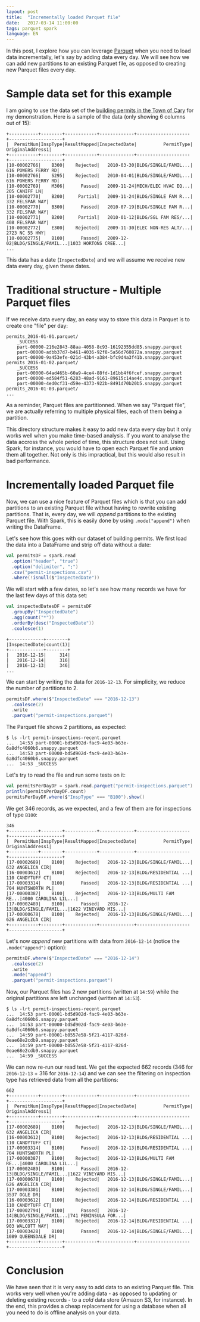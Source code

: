 ```yaml
---
layout: post
title:  "Incrementally loaded Parquet file"
date:   2017-03-14 11:00:00
tags: parquet spark
language: EN
---
```


In this post, I explore how you can leverage [Parquet](https://parquet.apache.org/) when you need to load data incrementally, let's say by adding data every day. We will see how we can add new partitions to an existing Parquet file, as opposed to creating new Parquet files every day.

# Sample data set for this example

I am going to use the data set of the [building permits in the Town of Cary](https://data.opendatasoft.com/explore/dataset/permit-inspections@townofcary/) for my demonstration. Here is a sample of the data (only showing 6 columns out of 15):

```
+-----------+--------+------------+-------------+--------------------+--------------------+
|  PermitNum|InspType|ResultMapped|InspectedDate|          PermitType|    OriginalAddress1|
+-----------+--------+------------+-------------+--------------------+--------------------+
|10-00002766|    B300|    Rejected|   2010-03-30|BLDG/SINGLE/FAMIL...| 616 POWERS FERRY RD|
|10-00002766|    S295|    Rejected|   2010-04-01|BLDG/SINGLE/FAMIL...| 616 POWERS FERRY RD|
|10-00002769|    M306|      Passed|   2009-11-24|MECH/ELEC HVAC EQ...|       205 CANIFF LN|
|10-00002770|    B200|     Partial|   2009-11-24|BLDG/SINGLE FAM R...|     332 FELSPAR WAY|
|10-00002770|    B300|      Passed|   2010-07-19|BLDG/SINGLE FAM R...|     332 FELSPAR WAY|
|10-00002771|    B200|     Partial|   2010-01-12|BLDG/SGL FAM RES/...|     408 FELSPAR WAY|
|10-00002772|    E300|    Rejected|   2009-11-30|ELEC NON-RES ALT/...|      2723 NC 55 HWY|
|10-00002775|    B100|      Passed|   2009-12-02|BLDG/SINGLE/FAMIL...|1033 HORTONS CREE...|
...
```

This data has a date (`InspectedDate`) and we will assume we receive new data every day, given these dates.

# Traditional structure - Multiple Parquet files

If we receive data every day, an easy way to store this data in Parquet is to create one "file" per day:

```
permits_2016-01-01.parquet/
    _SUCCESS
    part-00000-216e2843-88aa-4058-8c93-16192355dd85.snappy.parquet
    part-00000-adbb37d7-b461-4036-92f8-5a56d760872a.snappy.parquet
    part-00000-9a453efe-021d-43b4-a384-bfc9d4a3f41b.snappy.parquet
permits_2016-01-02.parquet/
    _SUCCESS
    part-00000-64ad465b-60a9-4ce4-88fd-1d1bb4f6fcef.snappy.parquet
    part-00000-ed584f51-6283-48ad-9161-89615c14ae4c.snappy.parquet
    part-00000-4ed0cf31-d59e-4373-922b-8491d70b20b5.snappy.parquet
permits_2016-01-03.parquet/
...
```

As a reminder, Parquet files are partitionned. When we say "Parquet file", we are actually referring to multiple physical files, each of them being a partition.

This directory structure makes it easy to add new data every day but it only works well when you make time-based analysis. If you want to analyse the data accross the whole period of time, this structure does not suit. Using Spark, for instance, you would have to open each Parquet file and *union* them all together. Not only is this impractical, but this would also result in bad performance.

# Incrementally loaded Parquet file

Now, we can use a nice feature of Parquet files which is that you can add partitions to an existing Parquet file without having to rewrite existing partitions. That is, every day, we will *append* partitions to the existing Parquet file. With Spark, this is easily done by using `.mode("append")` when writing the DataFrame.

Let's see how this goes with our dataset of building permits. We first load the data into a DataFrame and strip off data without a date:

```scala
val permitsDF = spark.read
  .option("header", "true")
  .option("delimiter", ";")
  .csv("permit-inspections.csv")
  .where(!isnull($"InspectedDate"))
```

We will start with a few dates, so let's see how many records we have for the last few days of this data set:

```scala
val inspectedDatesDF = permitsDF
  .groupBy("InspectedDate")
  .agg(count("*"))
  .orderBy(desc("InspectedDate"))
  .coalesce(1)
```

```
+-------------+--------+
|InspectedDate|count(1)|
+-------------+--------+
|   2016-12-15|     314|
|   2016-12-14|     316|
|   2016-12-13|     346|
...
```

We can start by writing the data for `2016-12-13`. For simplicity, we reduce the number of partitions to 2.

```scala
permitsDF.where($"InspectedDate" === "2016-12-13")
  .coalesce(2)
  .write
  .parquet("permit-inspections.parquet")
```

The Parquet file shows 2 partitions, as expected:

```
$ ls -lrt permit-inspections-recent.parquet
...  14:53 part-00001-bd5d902d-fac9-4e03-b63e-6a8dfc4060b6.snappy.parquet
...  14:53 part-00000-bd5d902d-fac9-4e03-b63e-6a8dfc4060b6.snappy.parquet
...  14:53 _SUCCESS
```

Let's try to read the file and run some tests on it:

```scala
val permitsPerDayDF = spark.read.parquet("permit-inspections.parquet")
println(permitsPerDayDF.count)
permitsPerDayDF.where($"InspType" === "B100").show()
```

We get 346 records, as we expected, and a few of them are for inspections of type `B100`:

```
346
+-----------+--------+------------+-------------+--------------------+--------------------+
|  PermitNum|InspType|ResultMapped|InspectedDate|          PermitType|    OriginalAddress1|
+-----------+--------+------------+-------------+--------------------+--------------------+
|17-00002689|    B100|    Rejected|   2016-12-13|BLDG/SINGLE/FAMIL...|    632 ANGELICA CIR|
|16-00003612|    B100|    Rejected|   2016-12-13|BLDG/RESIDENTIAL ...|    110 CANDYTUFF CT|
|17-00003314|    B100|      Passed|   2016-12-13|BLDG/RESIDENTIAL ...|   704 HUNTSWORTH PL|
|17-00000387|    B100|    Rejected|   2016-12-13|BLDG/MULTI FAM RE...|4000 CAROLINA LIL...|
|17-00002489|    B100|      Passed|   2016-12-13|BLDG/SINGLE/FAMIL...|1622 VINEYARD MIS...|
|17-00000678|    B100|    Rejected|   2016-12-13|BLDG/SINGLE/FAMIL...|    626 ANGELICA CIR|
+-----------+--------+------------+-------------+--------------------+--------------------+
```

Let's now *append* new partitions with data from `2016-12-14` (notice the `.mode("append")` option):

```scala
permitsDF.where($"InspectedDate" === "2016-12-14")
  .coalesce(2)
  .write
  .mode("append")
  .parquet("permit-inspections.parquet")
```

Now, our Parquet files has 2 new partitions (written at `14:59`) while the original partitions are left unchanged (written at `14:53`).

```
$ ls -lrt permit-inspections-recent.parquet
...  14:53 part-00001-bd5d902d-fac9-4e03-b63e-6a8dfc4060b6.snappy.parquet
...  14:53 part-00000-bd5d902d-fac9-4e03-b63e-6a8dfc4060b6.snappy.parquet
...  14:59 part-00001-b0557e58-5f21-4117-826d-0eae68e2cdb9.snappy.parquet
...  14:59 part-00000-b0557e58-5f21-4117-826d-0eae68e2cdb9.snappy.parquet
...  14:59 _SUCCESS
```

We can now re-run our read test. We get the expected 662 records (346 for `2016-12-13` + 316 for `2016-12-14`) and we can see the filtering on inspection type has retrieved data from all the partitions:

```
662
+-----------+--------+------------+-------------+--------------------+--------------------+
|  PermitNum|InspType|ResultMapped|InspectedDate|          PermitType|    OriginalAddress1|
+-----------+--------+------------+-------------+--------------------+--------------------+
|17-00002689|    B100|    Rejected|   2016-12-13|BLDG/SINGLE/FAMIL...|    632 ANGELICA CIR|
|16-00003612|    B100|    Rejected|   2016-12-13|BLDG/RESIDENTIAL ...|    110 CANDYTUFF CT|
|17-00003314|    B100|      Passed|   2016-12-13|BLDG/RESIDENTIAL ...|   704 HUNTSWORTH PL|
|17-00000387|    B100|    Rejected|   2016-12-13|BLDG/MULTI FAM RE...|4000 CAROLINA LIL...|
|17-00002489|    B100|      Passed|   2016-12-13|BLDG/SINGLE/FAMIL...|1622 VINEYARD MIS...|
|17-00000678|    B100|    Rejected|   2016-12-13|BLDG/SINGLE/FAMIL...|    626 ANGELICA CIR|
|17-00003301|    B100|    Rejected|   2016-12-14|BLDG/SINGLE/FAMIL...|        3537 OGLE DR|
|16-00003612|    B100|    Rejected|   2016-12-14|BLDG/RESIDENTIAL ...|    110 CANDYTUFF CT|
|17-00002794|    B100|      Passed|   2016-12-14|BLDG/SINGLE/FAMIL...|741 PENINSULA FOR...|
|17-00003317|    B100|    Rejected|   2016-12-14|BLDG/RESIDENTIAL ...|     903 WALCOTT WAY|
|17-00003428|    B100|      Passed|   2016-12-14|BLDG/SINGLE/FAMIL...|  1089 QUEENSDALE DR|
+-----------+--------+------------+-------------+--------------------+--------------------+
```

# Conclusion

We have seen that it is very easy to add data to an existing Parquet file. This works very well when you're adding data - as opposed to updating or deleting existing records - to a *cold* data store (Amazon S3, for instance). In the end, this provides a cheap replacement for using a database when all you need to do is offline analysis on your data.
